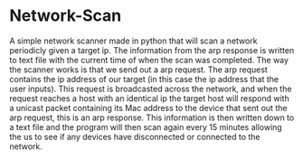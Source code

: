 # Network-Scan
A simple network scanner made in python that will scan a network periodicly given a target ip. The information from the arp response is written to text file with the current time of when the scan was completed. The way the scanner works is that we send out a arp request. The arp request contains the ip address of our target (in this case the ip address that the user inputs). This request is broadcasted across the network, and when the request reaches a host with an identical ip the target host will respond with a unicast packet containing its Mac address to the device that sent out the arp request, this is an arp response. This information is then written down to a text file and the program will then scan again every 15 minutes allowing the us to see if any devices have disconnected or connected to the network.
